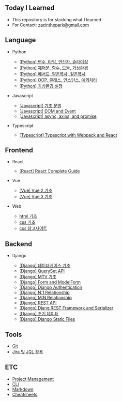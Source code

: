 ## Today I Learned

- This repository is for stacking what I learned.
- For Contact: zacinthepark@gmail.com

## Language

- Python

    - [[Python] 변수, 타입, 연산자, 슬라이싱](./python/%EB%B3%80%EC%88%98-%ED%83%80%EC%9E%85-%EC%97%B0%EC%82%B0%EC%9E%90-%EC%8A%AC%EB%9D%BC%EC%9D%B4%EC%8B%B1.md)
    - [[Python] 제어문, 함수, 모듈, 가상환경](./python/%EC%A0%9C%EC%96%B4%EB%AC%B8-%ED%95%A8%EC%88%98-%EB%AA%A8%EB%93%88-%EA%B0%80%EC%83%81%ED%99%98%EA%B2%BD.md)
    - [[Python] 메서드, 얕은복사, 깊은복사](./python/%EB%A9%94%EC%84%9C%EB%93%9C-%EC%96%95%EC%9D%80%EB%B3%B5%EC%82%AC-%EA%B9%8A%EC%9D%80%EB%B3%B5%EC%82%AC.md)
    - [[Python] OOP, 클래스, 인스턴스, 예외처리](./python/OOP-%ED%81%B4%EB%9E%98%EC%8A%A4-%EC%9D%B8%EC%8A%A4%ED%84%B4%EC%8A%A4-%EC%98%88%EC%99%B8%EC%B2%98%EB%A6%AC.md)
    - [[Python] 가상환경 설정](./python/%EA%B0%80%EC%83%81%ED%99%98%EA%B2%BD%20%EC%84%A4%EC%A0%95.md)

- Javascript

    - [[Javascript] 기초 문법](./javascript/basics.md)
    - [[Javascript] DOM and Event](./javascript/dom-event.md)
    - [[Javascript] async, axios, and promise](./javascript/async-axios-promise.md)

- Typescript

    - [[Typescript] Typescript with Webpack and React](./typescript/README.md)

## Frontend

- React

    - [[React] React Complete Guide](./react/react-guide/README.md)

- Vue

    - [[Vue] Vue 2 기초](./vue/vue2/README.md)
    - [[Vue] Vue 3 기초](./vue/vue3/README.md)

- Web

    - [html 기초](./web/html%20%EA%B8%B0%EC%B4%88.md)
    - [css 기초](./web/css%20%EA%B8%B0%EC%B4%88.md)
    - [css 참고사이트](./web/%EC%B0%B8%EA%B3%A0%EC%82%AC%EC%9D%B4%ED%8A%B8.md)

## Backend

- Django

    - [[Django] 데이터베이스 기초](./django/%EB%8D%B0%EC%9D%B4%ED%84%B0%EB%B2%A0%EC%9D%B4%EC%8A%A4%20%EA%B8%B0%EC%B4%88.md)
    - [[Django] QuerySet API](./django/queryset-api.md)
    - [[Django] MTV 기초](./django/MTV%20%EA%B8%B0%EC%B4%88.md)
    - [[Django] Form and ModelForm](./django/form-and-modelform.md)
    - [[Django] Django Authentication](./django/django-authentication.md)
    - [[Django] N:1 Relationship](./django/n-1-relationship.md)
    - [[Django] M:N Relationship](./django/m-n-relationship.md)
    - [[Django] REST API](./django/REST%20API.md)
    - [[Django] Djang REST Framework and Serializer](./django/DRF.md)
    - [[Django] 초기 데이터](./django/%EC%B4%88%EA%B8%B0%20%EB%8D%B0%EC%9D%B4%ED%84%B0.md)
    - [[Django] Django Static Files](./django/django-static-files.md)

## Tools

- [Git](./tools/git/README.md)
- [Jira 및 JQL 활용](./tools/jira/JIRA%20%EB%B0%8F%20JQL%20%ED%99%9C%EC%9A%A9.md)

## ETC

- [Project Management](./etc/project-management.md)
- [CLI](./etc/cli//README.md)
- [Markdown](./etc/markdown//README.md)
- [Cheatsheets](./etc/cheatsheets//README.md)
